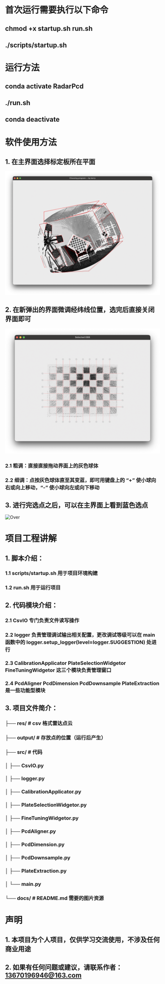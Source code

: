 # 首次运行需要执行以下命令 #
## chmod +x startup.sh run.sh
## ./scripts/startup.sh

# 运行方法 #
## conda activate RadarPcd
## ./run.sh
## conda deactivate

# 软件使用方法 #
## 1. 在主界面选择标定板所在平面
![Select](docs/Select.jpg)
## 2. 在新弹出的界面微调经纬线位置，选完后直接关闭界面即可
![Trim](docs/Trim.jpg)
### 2.1 粗调：直接直接拖动界面上的灰色球体
### 2.2 细调：点按灰色球体直至其变蓝，即可用键盘上的 “+” 使小球向右或向上移动，“-” 使小球向左或向下移动
## 3. 进行完选点之后，可以在主界面上看到蓝色选点 
![Over](docs/Over.jpg)

# 项目工程讲解 #
## 1. 脚本介绍：
### 1.1 scripts/startup.sh 用于项目环境构建
### 1.2 run.sh 用于运行项目
## 2. 代码模块介绍：
### 2.1 CsvIO 专门负责文件读写操作
### 2.2 logger 负责管理调试输出相关配置，更改调试等级可以在 main 函数中的 logger.setup_logger(level=logger.SUGGESTION) 处进行
### 2.3 CalibrationApplicator PlateSelectionWidgetor FineTuningWidgetor 这三个模块负责管理窗口
### 2.4 PcdAligner PcdDimension PcdDownsample PlateExtraction 是一些功能型模块
## 3. 项目文件简介：
###    ├── res/                       # csv 格式雷达点云
###    ├── output/                    # 存放点的位置（运行后产生）
###    ├── src/                       # 代码
###    │   ├── CsvIO.py
###    │   ├── logger.py
###    │   ├── CalibrationApplicator.py
###    │   ├── PlateSelectionWidgetor.py
###    │   ├── FineTuningWidgetor.py
###    │   ├── PcdAligner.py
###    │   ├── PcdDimension.py
###    │   ├── PcdDownsample.py
###    │   ├── PlateExtraction.py
###    │   └── main.py
###    └── docs/                      # README.md 需要的图片资源


# 声明 #
## 1. 本项目为个人项目，仅供学习交流使用，不涉及任何商业用途  
## 2. 如果有任何问题或建议，请联系作者：13670196946@163.com
